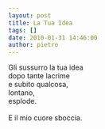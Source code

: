 ```yaml
---
layout: post
title: La Tua Idea
tags: []
date: 2010-01-31 14:46:00
author: pietro
---
```

Gli sussurro la tua idea<br/>dopo tante lacrime<br/>e subito qualcosa,<br/>lontano,<br/>esplode.<br/><br/>E il mio cuore sboccia.
